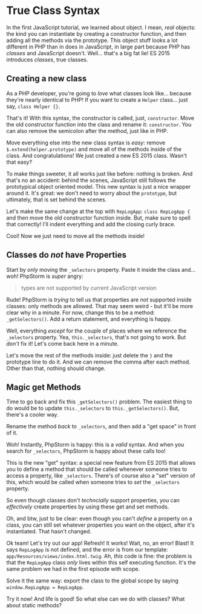 # True Class Syntax

In the first JavaScript tutorial, we learned about object. I mean, *real* objects:
the kind you can instantiate by creating a constructor function, and then adding
all the methods via the prototype. This object stuff looks a lot different in PHP
than in does in JavaScript, in large part because PHP has *classes* and JavaScript
doesn't. Well... that's a big fat lie! ES 2015 introduces *classes*, true classes.

## Creating a new class

As a PHP developer, you're going to *love* what classes look like... because they're
nearly identical to PHP! If you want to create a `Helper` class... just say,
`class Helper {}`.

That's it! With this syntax, the constructor is called, just, `constructor`. Move
the old constructor function into the class and rename it: `constructor`. You can
also remove the semicolon after the method, just like in PHP.

Move everything else into the new class syntax is *easy*: remove `$.extend(helper.prototype)`
and move all of the methods inside of the class. And congratulations! We just created
a new ES 2015 class. Wasn't that easy?

To make things sweeter, it all works just like before: nothing is broken. And that's
no an accident: behind the scenes, JavaScript still follows the prototypical object
oriented model. This new syntax is just a nice wrapper around it. It's great: we
don't need to worry about the `prototype`, but ultimately, that is set behind the
scenes.

Let's make the same change at the top with `RepLogApp`: `class RepLogApp {` and
then move the old constructor function inside. But, make sure to spell that correctly!
I'll indent everything and add the closing curly brace.

Cool! Now we just need to move all the methods inside!

## Classes do *not* have Properties

Start by *only* moving the `_selectors` property. Paste it inside the class and...
woh! PhpStorm is *super* angry:

> types are not supported by current JavaScript version

Rude! PhpStorm is *trying* to tell us that properties are *not* supported inside
classes: only methods are allowed. That may seem weird - but it'll be more clear
why in a minute. For now, change this to be a method: `_getSelectors()`. Add a
return statement, and everything is happy.

Well, everything *except* for the couple of places where we reference the `_selectors`
property. Yea, `this._selectors`, that's not going to work. But *don't* fix it!
Let's come back here in a minute.

Let's move the rest of the methods inside: just delete the `}` and the prototype
line to do it. And we can remove the comma after each method. Other than that,
nothing should change.

## Magic get Methods

Time to go back and fix this `_getSelectors()` problem. The easiest thing to do
would be to update `this._selectors` to `this._getSelectors()`. But, there's a cooler
way.

Rename the method *back* to `_selectors`, and then add a "get space" in front of
it.

Woh! Instantly, PhpStorm is happy: this is a *valid* syntax. And when you search
for `_selectors`, PhpStorm is happy about these calls too!

This is the new "get" syntax: a special new feature from ES 2015 that allows you
to define a method that should be called whenever someone tries to access a property,
like `_selectors`. There's of course also a "set" version of this, which would be
called when someone tries to *set* the `_selectors` property.

So even though classes don't *techncially* support properties, you can *effectively*
create properties by using these get and set methods.

Oh, and btw, just to be clear: even though you can't *define* a property on a class,
you can still set whatever properties you want on the object, after it's instantiated.
That hasn't changed.

Ok team! Let's try out our app! Refresh! It works! Wait, no, an error! Blast!
It says `RepLogApp` is not defined, and the error is from our template:
`app/Resources/views/index.html.twig`. Ah, *this* code is fine: the problem is that
the `RepLogApp` class *only* lives within this self executing function. It's the
same problem we had in the first episode with scope.

Solve it the same way: export the class to the global scope by saying
`window.RepLogApp = RepLogApp`.

Try it now! And life is good! So what else can we do with classes? What about
static methods?
